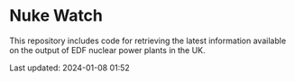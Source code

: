 # Nuke Watch

This repository includes code for retrieving the latest information available on the output of EDF nuclear power plants in the UK.

Last updated: 2024-01-08 01:52